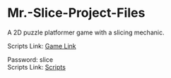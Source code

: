 # Mr.-Slice-Project-Files
A 2D puzzle platformer game with a slicing mechanic.

Scripts Link: [Game Link](https://fabletale.itch.io/mr-slice)</br>

Password: slice</br>
Scripts Link: [Scripts](https://github.com/Hir-o/Mr.-Slice-Project-Files/tree/main/Assets/Scripts)
